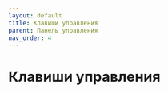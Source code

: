 ```yaml
---
layout: default
title: Клавиши управления
parent: Панель управления
nav_order: 4
---
```


# Клавиши управления
